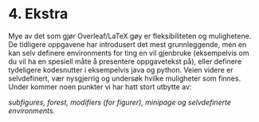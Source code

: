 # 4. Ekstra

Mye av det som gjør Overleaf/LaTeX gøy er fleksibiliteten og mulighetene. De tidligere oppgavene har introdusert det mest grunnleggende, men en kan selv definere environments for ting en vil gjenbruke (eksempelvis om du vil ha en spesiell måte å presentere oppgavetekst på), eller definere tydeligere kodesnutter i eksempelvis java og python. Veien videre er selvdefinert, vær nysgjerrig og undersøk hvilke muligheter som finnes. Under kommer noen punkter vi har hatt stort utbytte av:

*subfigures, forest, modifiers (for figurer), minipage og selvdefinerte environments.*
